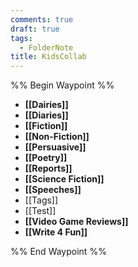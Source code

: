 ```yaml
---
comments: true
draft: true
tags:
  - FolderNote
title: KidsCollab
---
```

%% Begin Waypoint %%
- **[[Dairies]]**
- **[[Diaries]]**
- **[[Fiction]]**
- **[[Non-Fiction]]**
- **[[Persuasive]]**
- **[[Poetry]]**
- **[[Reports]]**
- **[[Science Fiction]]**
- **[[Speeches]]**
- [[Tags]]
- [[Test]]
- **[[Video Game Reviews]]**
- **[[Write 4 Fun]]**

%% End Waypoint %%
